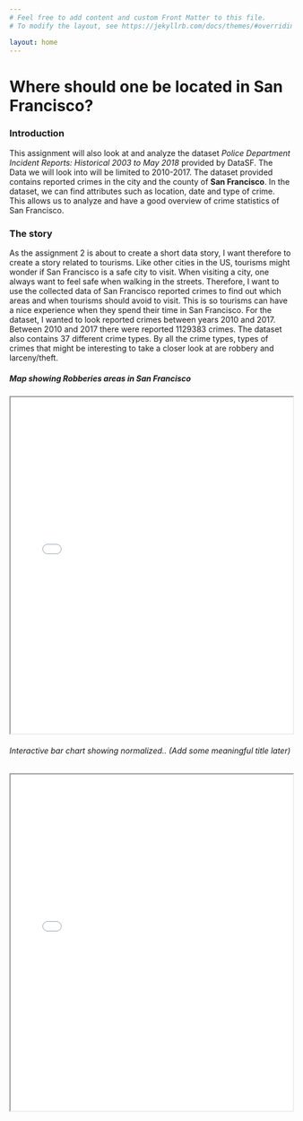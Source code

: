```yaml
---
# Feel free to add content and custom Front Matter to this file.
# To modify the layout, see https://jekyllrb.com/docs/themes/#overriding-theme-defaults

layout: home
---
```


# Where should one be located in San Francisco?

### Introduction

This assignment will also look at and analyze the dataset _Police Department Incident Reports: Historical 2003 to May 2018_ provided by DataSF. The Data we will look into will be limited to 2010-2017. The dataset provided contains reported crimes in the city and the county of **San Francisco**. In the dataset, we can find attributes such as location, date and type of crime. This allows us to analyze and have a good overview of crime statistics of San Francisco.

### The story

As the assignment 2 is about to create a short data story, I want therefore to create a story related to tourisms. Like other cities in the US, tourisms might wonder if San Francisco is a safe city to visit. When visiting a city, one always want to feel safe when walking in the streets. Therefore, I want to use the collected data of San Francisco reported crimes to find out which areas and when tourisms should avoid to visit. This is so tourisms can have a nice experience when they spend their time in San Francisco. For the dataset, I wanted to look reported crimes between years 2010 and 2017. Between 2010 and 2017 there were reported 1129383 crimes. The dataset also contains 37 different crime types. By all the crime types, types of crimes that might be interesting to take a closer look at are robbery and larceny/theft.

##### Map showing **Robberies** areas in San Francisco

<iframe src="viz2.html" width="100%" height="600" class="iframe-1"></iframe>

<br>

###### Interactive bar chart showing normalized.. (Add some meaningful title later)

<iframe src="viz3.html" width="100%" height="600" class="iframe-2"></iframe>
